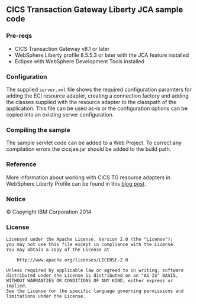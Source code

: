 ## CICS Transaction Gateway Liberty JCA sample code

### Pre-reqs
* CICS Transaction Gateway v8.1 or later
* WebSphere Liberty profile 8.5.5.3 or later with the JCA feature installed
* Eclipse with WebSphere Development Tools installed

### Configuration
The supplied `server.xml` file shows the required configuration paramters for adding the ECI resource adapter, creating a connection factory and adding the classes supplied with the resource adapter to the classpath of the application. This file can be used as-is or the configuration options can be copied into an existing server configuration.

### Compiling the sample
The sample servlet code can be added to a Web Project. To correct any compilation errors the cicsjee.jar should be added to the build path.

### Reference
More information about working with CICS TG resource adapters in WebSphere Liberty Profile can be found in this [blog post](https://developer.ibm.com/cics/2014/05/06/using-jca-with-the-cics-tg-in-websphere-liberty-profile/).

### Notice
&copy; Copyright IBM Corporation 2014

### License
```
Licensed under the Apache License, Version 2.0 (the "License");
you may not use this file except in compliance with the License.
You may obtain a copy of the License at

    http://www.apache.org/licenses/LICENSE-2.0

Unless required by applicable law or agreed to in writing, software
distributed under the License is distributed on an "AS IS" BASIS,
WITHOUT WARRANTIES OR CONDITIONS OF ANY KIND, either express or implied.
See the License for the specific language governing permissions and
limitations under the License.
```
